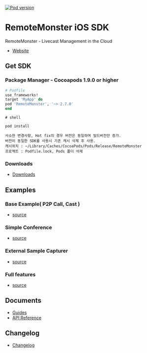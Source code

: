 [![Pod version](https://badge.fury.io/co/RemoteMonster.svg)](https://cocoapods.org/pods/RemoteMonster)

# RemoteMonster iOS SDK

RemoteMonster - Livecast Management in the Cloud

* [Website](https://remotemonster.com)

## Get SDK

### Package Manager - Cocoapods 1.9.0 or higher

```ruby
# Podfile
use_frameworks!
target 'MyApp' do
pod 'RemoteMonster', '~> 2.7.0'
end
```

```shell
# shell

pod install
```

```
사소한 변경사항, Hot fix의 경우 버전은 동일하며 빌드버전만 증가.
버전이 동일한 SDK를 사용시 기존 캐시 삭제 후 사용.
캐시위치 : ~/Library/Caches/CocoaPods/Pods/Release/RemoteMonster
프로젝트 : Podfile.lock, Pods 폴더 삭제
```

### Downloads

* [Downloads](https://github.com/RemoteMonster/ios-sdk/releases/)


## Examples
### Base Example( P2P Call, Cast )
* [source](https://github.com/RemoteMonster/ios-sdk/tree/master/examples/BaseExamples)

### Simple Conference
* [source](https://github.com/RemoteMonster/ios-sdk/tree/master/examples/SimpleConference)

### External Sample Capturer
* [source](https://github.com/RemoteMonster/ios-sdk/tree/master/examples/RemonCapturer)

### Full features
* [source](https://github.com/RemoteMonster/ios-sdk/tree/master/examples/full)

## Documents

* [Guides](https://docs.remotemonster.com/)
* [API Reference](https://remotemonster.github.io/ios-sdk/)

## Changelog

* [Changelog](https://github.com/RemoteMonster/ios-sdk/blob/master/CHANGELOG.md)

